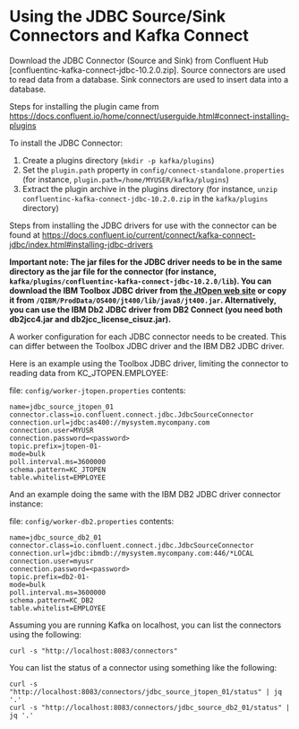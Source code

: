 # Using the JDBC Source/Sink Connectors and Kafka Connect

Download the JDBC Connector (Source and Sink) from Confluent Hub [confluentinc-kafka-connect-jdbc-10.2.0.zip]. Source connectors are used to read data from a database. Sink connectors are used to insert data into a database.

Steps for installing the plugin came from https://docs.confluent.io/home/connect/userguide.html#connect-installing-plugins

To install the JDBC Connector:
1. Create a plugins directory (`mkdir -p kafka/plugins`)
1. Set the `plugin.path` property in `config/connect-standalone.properties` (for instance, `plugin.path=/home/MYUSER/kafka/plugins`)
1. Extract the plugin archive in the plugins directory (for instance, `unzip confluentinc-kafka-connect-jdbc-10.2.0.zip` in the `kafka/plugins` directory)

Steps from installing the JDBC drivers for use with the connector can be found at https://docs.confluent.io/current/connect/kafka-connect-jdbc/index.html#installing-jdbc-drivers

**Important note: The jar files for the JDBC driver needs to be in the same directory as the jar file for the connector (for instance, `kafka/plugins/confluentinc-kafka-connect-jdbc-10.2.0/lib`). You can download the IBM Toolbox JDBC driver from [the JtOpen web site](http://jt400.sourceforge.net/) or copy it from `/QIBM/ProdData/OS400/jt400/lib/java8/jt400.jar`. Alternatively, you can use the IBM Db2 JDBC driver from DB2 Connect (you need both db2jcc4.jar and db2jcc_license_cisuz.jar).**

A worker configuration for each JDBC connector needs to be created. This can differ between the Toolbox JDBC driver and the IBM DB2 JDBC driver.

Here is an example using the Toolbox JDBC driver, limiting the connector to reading data from KC_JTOPEN.EMPLOYEE:

file: `config/worker-jtopen.properties`
contents:
```
name=jdbc_source_jtopen_01
connector.class=io.confluent.connect.jdbc.JdbcSourceConnector
connection.url=jdbc:as400://mysystem.mycompany.com
connection.user=MYUSR
connection.password=<password>
topic.prefix=jtopen-01-
mode=bulk
poll.interval.ms=3600000
schema.pattern=KC_JTOPEN
table.whitelist=EMPLOYEE
```
And an example doing the same with the IBM DB2 JDBC driver connector instance:

file: `config/worker-db2.properties`
contents:
```
name=jdbc_source_db2_01
connector.class=io.confluent.connect.jdbc.JdbcSourceConnector
connection.url=jdbc:ibmdb://mysystem.mycompany.com:446/*LOCAL
connection.user=myusr
connection.password=<password>
topic.prefix=db2-01-
mode=bulk
poll.interval.ms=3600000
schema.pattern=KC_DB2
table.whitelist=EMPLOYEE
```

Assuming you are running Kafka on localhost, you can list the connectors using the following:
```
curl -s "http://localhost:8083/connectors"
```

You can list the status of a connector using something like the following: 
```
curl -s "http://localhost:8083/connectors/jdbc_source_jtopen_01/status" | jq '.'
curl -s "http://localhost:8083/connectors/jdbc_source_db2_01/status" | jq '.'
```
